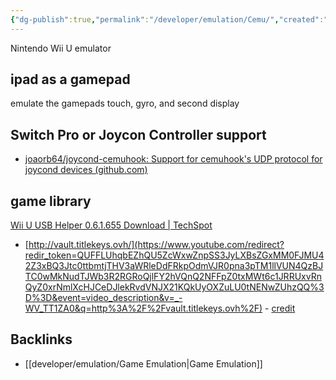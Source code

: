 ```yaml
---
{"dg-publish":true,"permalink":"/developer/emulation/Cemu/","created":"2024-03-13T20:41:54.357-05:00","updated":"2024-03-14T21:56:31.000-05:00"}
---
```


Nintendo Wii U emulator

## ipad as a gamepad
emulate the gamepads touch, gyro, and second display

## Switch Pro or Joycon Controller support
- [joaorb64/joycond-cemuhook: Support for cemuhook's UDP protocol for joycond devices (github.com)](https://github.com/joaorb64/joycond-cemuhook)

## game library
[Wii U USB Helper 0.6.1.655 Download | TechSpot](https://www.techspot.com/downloads/7049-wii-u-usb-helper.html)
- [http://vault.titlekeys.ovh/](https://www.youtube.com/redirect?redir_token=QUFFLUhqbEZhQU5ZcWxwZnpSS3JyLXBsZGxMM0FJMU42Z3xBQ3Jtc0ttbmtjTHV3aWRleDdFRkpOdmVJR0pna3pTM1llVUN4QzBJTC0wMkNudTJWb3R2RGRoQjlFY2hVQnQ2NFFpZ0txMWt6c1JRRUxvRnQyZ0xrNmlXcHJCeDJlekRvdVNJX21KQkUyOXZuLU0tNENwZUhzQQ%3D%3D&event=video_description&v=_-WV_TT1ZA0&q=http%3A%2F%2Fvault.titlekeys.ovh%2F) - [credit](https://www.reddit.com/r/CemuPiracy/comments/hr834n/i_was_trying_to_install_wiiu_usbhelper_but/)

## Backlinks
- [[developer/emulation/Game Emulation\|Game Emulation]]